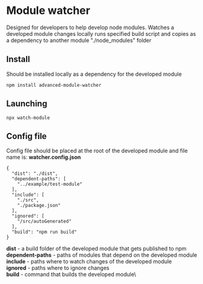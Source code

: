 # Module watcher
Designed for developers to help develop node modules.
Watches a developed module changes locally runs specified build script and copies as a dependency to another module "./node_modules" folder

## Install
Should be installed locally as a dependency for the developed module
```text
npm install advanced-module-watcher
```

## Launching
```text
npx watch-module
```

## Config file
Config file should be placed at the root of the developed module and file name is: **watcher.config.json**
```text
{
  "dist": "./dist",
  "dependent-paths": [
    "../example/test-module"
  ],
  "include": [
    "./src",
    "./package.json"
  ],
  "ignored": [
    "/src/autoGenerated"
  ],
  "build": "npm run build"
}
```
**dist** - a build folder of the developed module that gets published to npm\
**dependent-paths** - paths of modules that depend on the developed module\
**include** - paths where to watch changes of the developed module\
**ignored** - paths where to ignore changes\
**build** - command that builds the developed module\
